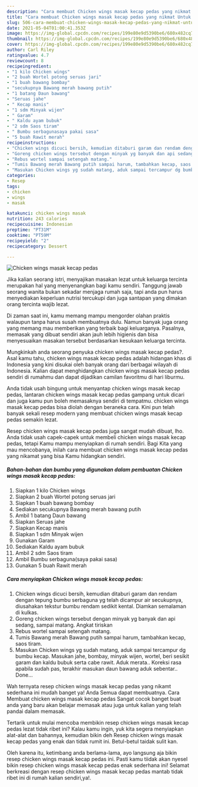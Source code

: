 ```yaml
---
description: "Cara membuat Chicken wings masak kecap pedas yang nikmat Untuk Jualan"
title: "Cara membuat Chicken wings masak kecap pedas yang nikmat Untuk Jualan"
slug: 506-cara-membuat-chicken-wings-masak-kecap-pedas-yang-nikmat-untuk-jualan
date: 2021-05-04T01:00:41.353Z
image: https://img-global.cpcdn.com/recipes/199e80e9d5390be6/680x482cq70/chicken-wings-masak-kecap-pedas-foto-resep-utama.jpg
thumbnail: https://img-global.cpcdn.com/recipes/199e80e9d5390be6/680x482cq70/chicken-wings-masak-kecap-pedas-foto-resep-utama.jpg
cover: https://img-global.cpcdn.com/recipes/199e80e9d5390be6/680x482cq70/chicken-wings-masak-kecap-pedas-foto-resep-utama.jpg
author: Carl Riley
ratingvalue: 4.7
reviewcount: 8
recipeingredient:
- "1 kilo Chicken wings"
- "2 buah Wortel potong seruas jari"
- "1 buah bawang bombay"
- "secukupnya Bawang merah bawang putih"
- "1 batang Daun bawang"
- "Seruas jahe"
- " Kecap manis"
- "1 sdm Minyak wijen"
- " Garam"
- " Kaldu ayam bubuk"
- "2 sdm Saos tiram"
- " Bumbu serbagunasaya pakai sasa"
- "5 buah Rawit merah"
recipeinstructions:
- "Chicken wings dicuci bersih, kemudian ditaburi garam dan rendam dengan tepung bumbu serbaguna yg telah dicampur air secukupnya, diusahakan tekstur bumbu rendam sedikit kental. Diamkan semalaman di kulkas."
- "Goreng chicken wings tersebut dengan minyak yg banyak dan api sedang, sampai matang. Angkat tiriskan"
- "Rebus wortel sampai setengah matang."
- "Tumis Bawang merah Bawang putih sampai harum, tambahkan kecap, saos tiram."
- "Masukan Chicken wings yg sudah matang, aduk sampai tercampur dg bumbu kecap. Masukan jahe, bombay, minyak wijen, wortel, beri sesikit garam dan kaldu bubuk serta cabe rawit. Aduk merata.. Koreksi rasa apabila sudah pas, terakhir masukan daun bawang aduk sebentar.. Done..."
categories:
- Resep
tags:
- chicken
- wings
- masak

katakunci: chicken wings masak 
nutrition: 243 calories
recipecuisine: Indonesian
preptime: "PT31M"
cooktime: "PT59M"
recipeyield: "2"
recipecategory: Dessert

---
```



![Chicken wings masak kecap pedas](https://img-global.cpcdn.com/recipes/199e80e9d5390be6/680x482cq70/chicken-wings-masak-kecap-pedas-foto-resep-utama.jpg)

Jika kalian seorang istri, menyajikan masakan lezat untuk keluarga tercinta merupakan hal yang menyenangkan bagi kamu sendiri. Tanggung jawab seorang  wanita bukan sekadar menjaga rumah saja, tapi anda pun harus menyediakan keperluan nutrisi tercukupi dan juga santapan yang dimakan orang tercinta wajib lezat.

Di zaman  saat ini, kamu memang mampu mengorder olahan praktis walaupun tanpa harus susah membuatnya dulu. Namun banyak juga orang yang memang mau memberikan yang terbaik bagi keluarganya. Pasalnya, memasak yang dibuat sendiri akan jauh lebih higienis dan bisa menyesuaikan masakan tersebut berdasarkan kesukaan keluarga tercinta. 



Mungkinkah anda seorang penyuka chicken wings masak kecap pedas?. Asal kamu tahu, chicken wings masak kecap pedas adalah hidangan khas di Indonesia yang kini disukai oleh banyak orang dari berbagai wilayah di Indonesia. Kalian dapat menghidangkan chicken wings masak kecap pedas sendiri di rumahmu dan dapat dijadikan camilan favoritmu di hari liburmu.

Anda tidak usah bingung untuk menyantap chicken wings masak kecap pedas, lantaran chicken wings masak kecap pedas gampang untuk dicari dan juga kamu pun boleh memasaknya sendiri di tempatmu. chicken wings masak kecap pedas bisa diolah dengan beraneka cara. Kini pun telah banyak sekali resep modern yang membuat chicken wings masak kecap pedas semakin lezat.

Resep chicken wings masak kecap pedas juga sangat mudah dibuat, lho. Anda tidak usah capek-capek untuk membeli chicken wings masak kecap pedas, tetapi Kamu mampu menyiapkan di rumah sendiri. Bagi Kita yang mau mencobanya, inilah cara membuat chicken wings masak kecap pedas yang nikamat yang bisa Kamu hidangkan sendiri.

<!--inarticleads1-->

##### Bahan-bahan dan bumbu yang digunakan dalam pembuatan Chicken wings masak kecap pedas:

1. Siapkan 1 kilo Chicken wings
1. Siapkan 2 buah Wortel potong seruas jari
1. Siapkan 1 buah bawang bombay
1. Sediakan secukupnya Bawang merah bawang putih
1. Ambil 1 batang Daun bawang
1. Siapkan Seruas jahe
1. Siapkan  Kecap manis
1. Siapkan 1 sdm Minyak wijen
1. Gunakan  Garam
1. Sediakan  Kaldu ayam bubuk
1. Ambil 2 sdm Saos tiram
1. Ambil  Bumbu serbaguna(saya pakai sasa)
1. Gunakan 5 buah Rawit merah




<!--inarticleads2-->

##### Cara menyiapkan Chicken wings masak kecap pedas:

1. Chicken wings dicuci bersih, kemudian ditaburi garam dan rendam dengan tepung bumbu serbaguna yg telah dicampur air secukupnya, diusahakan tekstur bumbu rendam sedikit kental. Diamkan semalaman di kulkas.
1. Goreng chicken wings tersebut dengan minyak yg banyak dan api sedang, sampai matang. Angkat tiriskan
1. Rebus wortel sampai setengah matang.
1. Tumis Bawang merah Bawang putih sampai harum, tambahkan kecap, saos tiram.
1. Masukan Chicken wings yg sudah matang, aduk sampai tercampur dg bumbu kecap. Masukan jahe, bombay, minyak wijen, wortel, beri sesikit garam dan kaldu bubuk serta cabe rawit. Aduk merata.. Koreksi rasa apabila sudah pas, terakhir masukan daun bawang aduk sebentar.. Done...




Wah ternyata resep chicken wings masak kecap pedas yang nikamt sederhana ini mudah banget ya! Anda Semua dapat membuatnya. Cara Membuat chicken wings masak kecap pedas Sangat cocok banget buat anda yang baru akan belajar memasak atau juga untuk kalian yang telah pandai dalam memasak.

Tertarik untuk mulai mencoba membikin resep chicken wings masak kecap pedas lezat tidak ribet ini? Kalau kamu ingin, yuk kita segera menyiapkan alat-alat dan bahannya, kemudian bikin deh Resep chicken wings masak kecap pedas yang enak dan tidak rumit ini. Betul-betul taidak sulit kan. 

Oleh karena itu, ketimbang anda berlama-lama, ayo langsung aja bikin resep chicken wings masak kecap pedas ini. Pasti kamu tiidak akan nyesel bikin resep chicken wings masak kecap pedas enak sederhana ini! Selamat berkreasi dengan resep chicken wings masak kecap pedas mantab tidak ribet ini di rumah kalian sendiri,ya!.

